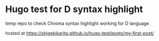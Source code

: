 # Hugo test for D syntax highlight

temp repo to check Chroma syntax highlight working for D language

hosted at https://shigekikarita.github.io/hugo-test/posts/my-first-post/

